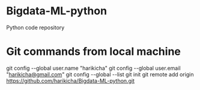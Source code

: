 # Bigdata-ML-python
Python code repository
# Git commands from local machine
git config --global user.name "harikicha"
git config --global user.email "harikicha@gmail.com"
git config --global --list
git init
git remote add origin https://github.com/harikicha/Bigdata-ML-python.git
